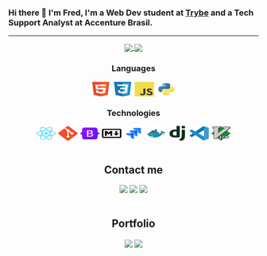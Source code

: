 ### Hi there 👋 I'm Fred, I'm a Web Dev student at [Trybe](https://betrybe.com) and a Tech Support Analyst at Accenture Brasil.

---
<div align="center">
  <a href="https://github.com/Virkkunen">
    <img align="center" height="180em" src="https://github-readme-stats.vercel.app/api?username=Virkkunen&show_icons=true&theme=nord&include_all_commits=true&count_private=true" />
  </a>
  <a href="https://github.com/Virkkunen">
    <img align="center" height="180em" src="https://github-readme-stats.vercel.app/api/top-langs/?username=Virkkunen&layout=compact&langs_count=8&theme=nord" />
  </a>
</div>
<div align="center">
  <h3>Languages</h3>
  <img align="center" alt="HTML" height="30" width="40" src="https://raw.githubusercontent.com/devicons/devicon/master/icons/html5/html5-original.svg">
  <img align="center" alt="CSS" height="30" width="40" src="https://raw.githubusercontent.com/devicons/devicon/master/icons/css3/css3-original.svg">
  <img align="center" alt="JS" height="30" width="40" src="https://raw.githubusercontent.com/devicons/devicon/master/icons/javascript/javascript-original.svg">
  <img align="center" alt="Python" height="30" width="40" src="https://raw.githubusercontent.com/devicons/devicon/master/icons/python/python-original.svg">
  <h3>Technologies</h3>
  <img align="center" alt="React" height="30" width="40" src="https://raw.githubusercontent.com/devicons/devicon/master/icons/react/react-original.svg">
  <img align="center" alt="Git" height="30" width="40" src="https://raw.githubusercontent.com/devicons/devicon/master/icons/git/git-original.svg">
  <img align="center" alt="Bootstrap" height="30" width="40" src="https://raw.githubusercontent.com/devicons/devicon/master/icons/bootstrap/bootstrap-original.svg">
  <img align="center" alt="Markdown" height="30" width="40" src="https://raw.githubusercontent.com/devicons/devicon/master/icons/markdown/markdown-original.svg">
  <img align="center" alt="Jira" height="30" width="40" src="https://raw.githubusercontent.com/devicons/devicon/master/icons/jira/jira-original.svg">
  <img align="center" alt="Docker" height="30" width="40" src="https://raw.githubusercontent.com/devicons/devicon/master/icons/docker/docker-original.svg">
  <img align="center" alt="Django" height="30" width="40" src="https://raw.githubusercontent.com/devicons/devicon/master/icons/django/django-plain.svg">
  <img align="center" alt="VSCode" height="30" width="40" src="https://raw.githubusercontent.com/devicons/devicon/master/icons/vscode/vscode-original.svg">
  <img align="center" alt="Vim" height="30" width="40" src="https://raw.githubusercontent.com/devicons/devicon/master/icons/vim/vim-original.svg">
</div>
<br>
<div align="center">
  <h2>Contact me </h2>
 <a href="https://t.me/vrkknn" target="_blank"><img src="https://img.shields.io/badge/-vrkknn-26A5E4?style=for-the-badge&logo=telegram&logoColor=white" target="_blank"></a>
 <a href = "mailto:vrkknn@vrkknn.net"><img src="https://img.shields.io/badge/-vrkknn@vrkknn.net-8B89CC?style=for-the-badge&logo=protonmail&logoColor=white" target="_blank"></a>
 <a href="https://www.linkedin.com/in/fredalmeida-" target="_blank"><img src="https://img.shields.io/badge/-fredalmeida---%230077B5?style=for-the-badge&logo=linkedin&logoColor=white" target="_blank"></a> 
</div>
<br>
<div align="center">
  <h2>Portfolio</h2>
   <a href="https://github.com/Virkkunen/trybe"><img align="center" src="https://github-readme-stats.vercel.app/api/pin/?username=Virkkunen&repo=trybe&theme=nord" /></a>
   <a href="https://github.com/Virkkunen/virkkunen.github.io"><img align="center" src="https://github-readme-stats.vercel.app/api/pin/?username=Virkkunen&repo=virkkunen.github.io&theme=nord" />
</div></a>


